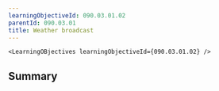 ```yaml
---
learningObjectiveId: 090.03.01.02
parentId: 090.03.01
title: Weather broadcast
---
```


```tsx eval
<LearningOBjectives learningObjectiveId={090.03.01.02} />
```

## Summary

